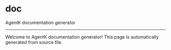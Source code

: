 <!-- @rev 5fc7e2e634625126e2300728ccfca955 20ae7b -->
# doc

AgentK documentation generator
 

----


 Welcome to AgentK documentation generator! This page is automatically generated from source file.


